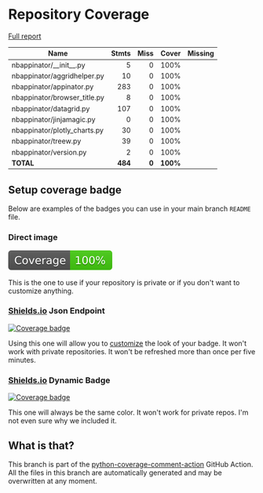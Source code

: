 # Repository Coverage

[Full report](https://htmlpreview.github.io/?https://github.com/iqmo-org/nbappinator/blob/python-coverage-comment-action-data/htmlcov/index.html)

| Name                          |    Stmts |     Miss |    Cover |   Missing |
|------------------------------ | -------: | -------: | -------: | --------: |
| nbappinator/\_\_init\_\_.py   |        5 |        0 |     100% |           |
| nbappinator/aggridhelper.py   |       10 |        0 |     100% |           |
| nbappinator/appinator.py      |      283 |        0 |     100% |           |
| nbappinator/browser\_title.py |        8 |        0 |     100% |           |
| nbappinator/datagrid.py       |      107 |        0 |     100% |           |
| nbappinator/jinjamagic.py     |        0 |        0 |     100% |           |
| nbappinator/plotly\_charts.py |       30 |        0 |     100% |           |
| nbappinator/treew.py          |       39 |        0 |     100% |           |
| nbappinator/version.py        |        2 |        0 |     100% |           |
|                     **TOTAL** |  **484** |    **0** | **100%** |           |


## Setup coverage badge

Below are examples of the badges you can use in your main branch `README` file.

### Direct image

[![Coverage badge](https://raw.githubusercontent.com/iqmo-org/nbappinator/python-coverage-comment-action-data/badge.svg)](https://htmlpreview.github.io/?https://github.com/iqmo-org/nbappinator/blob/python-coverage-comment-action-data/htmlcov/index.html)

This is the one to use if your repository is private or if you don't want to customize anything.

### [Shields.io](https://shields.io) Json Endpoint

[![Coverage badge](https://img.shields.io/endpoint?url=https://raw.githubusercontent.com/iqmo-org/nbappinator/python-coverage-comment-action-data/endpoint.json)](https://htmlpreview.github.io/?https://github.com/iqmo-org/nbappinator/blob/python-coverage-comment-action-data/htmlcov/index.html)

Using this one will allow you to [customize](https://shields.io/endpoint) the look of your badge.
It won't work with private repositories. It won't be refreshed more than once per five minutes.

### [Shields.io](https://shields.io) Dynamic Badge

[![Coverage badge](https://img.shields.io/badge/dynamic/json?color=brightgreen&label=coverage&query=%24.message&url=https%3A%2F%2Fraw.githubusercontent.com%2Fiqmo-org%2Fnbappinator%2Fpython-coverage-comment-action-data%2Fendpoint.json)](https://htmlpreview.github.io/?https://github.com/iqmo-org/nbappinator/blob/python-coverage-comment-action-data/htmlcov/index.html)

This one will always be the same color. It won't work for private repos. I'm not even sure why we included it.

## What is that?

This branch is part of the
[python-coverage-comment-action](https://github.com/marketplace/actions/python-coverage-comment)
GitHub Action. All the files in this branch are automatically generated and may be
overwritten at any moment.